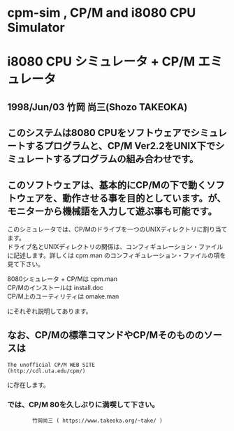 # cpm-sim , CP/M and i8080 CPU Simulator  
# i8080 CPU シミュレータ + CP/M エミュレータ  
##		1998/Jun/03 竹岡 尚三(Shozo TAKEOKA)
## このシステムは8080 CPUをソフトウェアでシミュレートするプログラムと、CP/M Ver2.2をUNIX下でシミュレートするプログラムの組み合わせです。

## このソフトウェアは、基本的にCP/Mの下で動くソフトウェアを、動作させる事を目的としています。が、モニターから機械語を入力して遊ぶ事も可能です。

 このシミュレータでは、CP/Mのドライブを一つのUNIXディレクトリに割り当てます。  
 ドライブ名とUNIXディレクトリの関係は、コンフィギュレーション・ファイルに記述します。詳しくは cpm.man のコンフィギュレーション・ファイルの項を見て下さい。  

  8080シミュレータ + CP/Mは cpm.man  
  CP/Mのインストールは install.doc  
  CP/M上のユーティリティは omake.man  

  にそれぞれ説明してあります。  

##  なお、CP/Mの標準コマンドやCP/Mそのもののソースは
	The unofficial CP/M WEB SITE  
	(http://cdl.uta.edu/cpm/)  
  に存在します。  

###  では、CP/M 80を久しぶりに満喫して下さい。  
			竹岡尚三 ( https://www.takeoka.org/~take/ )
